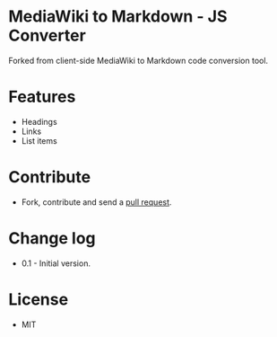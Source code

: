 MediaWiki to Markdown - JS Converter
==========================================

Forked from client-side MediaWiki to Markdown code conversion tool.


# Features
* Headings
* Links
* List items

# Contribute
* Fork, contribute and send a [pull request](https://help.github.com/articles/fork-a-repo).

# Change log
* 0.1 - Initial version.

# License
* MIT

